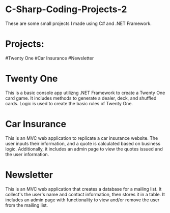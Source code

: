 # C-Sharp-Coding-Projects-2
  These are some small projects I made using C# and .NET Framework.
  
# Projects:
#Twenty One
#Car Insurance
#Newsletter

# Twenty One
This is a basic console app utilizng .NET Framework to create a Twenty One card game. It includes methods to generate a dealer, deck, and shuffled cards. Logic is used to create the basic rules of Twenty One.

# Car Insurance
This is an MVC web application to replicate a car insurance website. The user inputs their information, and a quote is calculated based on business logic. Additionally, it includes an admin page to view the quotes issued and the user information.

# Newsletter
This is an MVC web application that creates a database for a mailing list. It collect's the user's name and contact information, then stores it in a table. It includes an admin page with functionality to view and/or remove the user from the mailing list.
